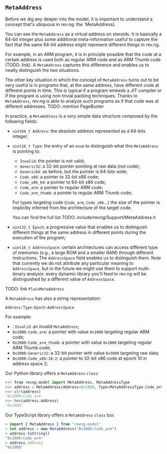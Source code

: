 ## `MetaAddress`

Before we dig any deeper into the model, it is important to understand a concept that's ubiquous in rev.ng: the `MetaAddress}.

You can see the `MetaAddress` as a virtual address on steroids.
It is basically a 64-bit integer plus some additional meta-information useful to capture the fact that the same 64-bit address might represent different things in rev.ng.

For example, in an ARM program, it is in principle possible that the code at a certain address is used both as regular ARM code and as ARM Thumb code (TODO: link). A `MetaAddress` captures this difference and enables us to neatly distinguish the two situations.

The other key situation in which the concept of `MetaAddress` turns out to be very useful is in programs that, at the same address, have different code at different points in time.
This is typical if a program embeds a JIT compiler or if the program is using non-trivial packing techniques.
Thanks to `MetaAddress`, rev.ng is able to analyze such programs as if that code was at different addresses.
TODO: mention PageBuster

In practice, a `MetaAddress` is a very simple data structure composed by the following fields:

* `uint64_t Address`: the absolute address represented as a 64-bits integer;
* `uint16_t Type`: the entry of an `enum` to distinguish what this `MetaAddress` is pointing to:
  * `Invalid`: the pointer is not valid;
  * `Generic32`: a 32-bit pointer pointing at raw data (not code);
  * `Generic64`: as before, but the pointer is 64-bits wide;
  * `Code_x86`: a pointer to 32-bit x86 code;
  * `Code_x86_64`: a pointer to 64-bit x86 code;
  * `Code_arm`: a pointer to regular ARM code;
  * `Code_arm_thumb`: a pointer to regular ARM Thumb code;

  For types targeting code (`Code_arm`, `Code_x86`...) the size of the pointer is implicitly inferred from the architecture of the target code.

  You can find the full list TODO: include/revng/Support/MetaAddress.h
* `uint32_t Epoch`: a progressive value that enables us to distinguish different things at the same address in different points during the execution of the program;
* `uint16_t AddressSpace`: certain architectures can access different type of memories (e.g., a large ROM and a smaller RAM) through different instructions.
  The `AddressSpace` field enables us to distinguish them.
  Note that currently we do not attribute any particular meaning to `AddressSpace`, but in the future we might use them to support multi-binary analysis: every dynamic library you'll feed to rev.ng will be distinguished by a different value of `AddressSpace`.

TODO: link `PlainMetaAddress`

A `MetaAddress` has also a string representation:

```
Address:Type:Epoch:AddressSpace
```

For example:

* `:Invalid`: an invalid `MetaAddress`;
* `0x1000:Code_arm`: a pointer with value `0x1000` targeting regular ARM code;
* `0x1000:Code_arm_thumb`: a pointer with value `0x1000` targeting regular ARM Thumb code;
* `0x3000:Generic32`: a 32-bit pointer with value `0x3000` targeting raw data;
* `0x1000:Code_x86:10:2`: a pointer to 32-bit x86 code at epoch 10 in address space 2;

Our Python library offers a `MetaAddress` `class`:

```python
>>> from revng.model import MetaAddress, MetaAddressType
>>> address = MetaAddress(Address=0x1000, Type=MetaAddressType.Code_arm)
>>> str(address)
'0x1000:Code_arm'
>>> hex(address.Address)
'0x1000'
```

Our TypeScript library offers a `MetaAddress` `class` too:

```typescript
> import { MetaAddress } from "revng-model"
> let address = new MetaAddress("0x1000:Code_arm")
> address.toString()
"0x1000:Code_arm"
> address.address
"0x1000"
```
